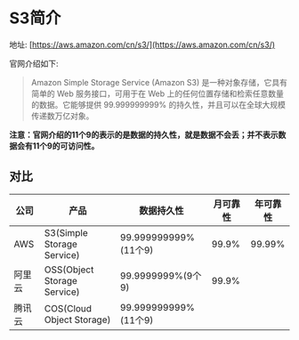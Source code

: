 # S3简介

地址: [https://aws.amazon.com/cn/s3/](https://aws.amazon.com/cn/s3/)

官网介绍如下:

> Amazon Simple Storage Service (Amazon S3) 是一种对象存储，它具有简单的 Web 服务接口，可用于在 Web 上的任何位置存储和检索任意数量的数据。它能够提供 99.999999999% 的持久性，并且可以在全球大规模传递数万亿对象。

**注意：官网介绍的11个9的表示的是数据的持久性，就是数据不会丢；并不表示数据会有11个9的可访问性。**





## 对比

| 公司 | 产品| 数据持久性 | 月可靠性 | 年可靠性
|------|------|----|-----|-----
| AWS | S3(Simple Storage Service) | 99.999999999%(11个9) | 99.9% | 99.99%
| 阿里云 | OSS(Object Storage Service) | 99.9999999%(9个9) | 99.9%
| 腾讯云 | COS(Cloud Object Storage) | 99.999999999%(11个9) |




